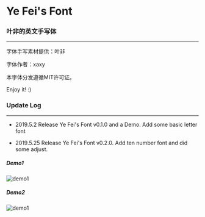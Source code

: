 # Ye Fei's Font

### 叶非的英文手写体

---

字体手写素材提供：叶非

字体作者：xaxy

本字体分发遵循MIT许可证。

Enjoy it! :)



### Update Log

---

- 2019.5.2 Release Ye Fei's Font v0.1.0 and a Demo. Add some basic letter font

- 2019.5.25 Release Ye Fei's Font v0.2.0. Add ten number font and did some adjust.


##### Demo1

![demo1](https://i.loli.net/2019/05/25/5ce903ca483b264055.png)

##### Demo2

  ![demo1](https://i.loli.net/2019/05/25/5ce8ffa940d6088540.png)